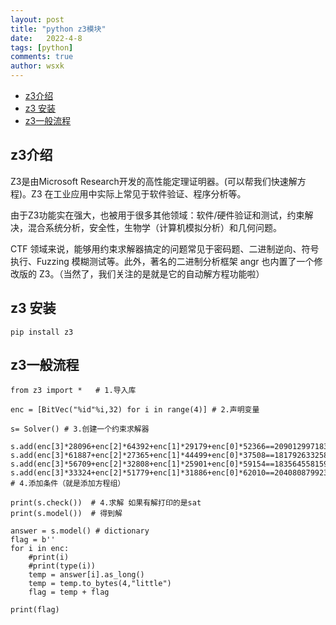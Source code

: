 ```yaml
---
layout: post
title: "python z3模块"
date:   2022-4-8
tags: [python]
comments: true
author: wsxk
---
```


- [z3介绍](#z3介绍)
- [z3 安装](#z3-安装)
- [z3一般流程](#z3一般流程)


## z3介绍

Z3是由Microsoft Research开发的高性能定理证明器。(可以帮我们快速解方程)。Z3 在工业应用中实际上常见于软件验证、程序分析等。

由于Z3功能实在强大，也被用于很多其他领域：软件/硬件验证和测试，约束解决，混合系统分析，安全性，生物学（计算机模拟分析）和几何问题。

CTF 领域来说，能够用约束求解器搞定的问题常见于密码题、二进制逆向、符号执行、Fuzzing 模糊测试等。此外，著名的二进制分析框架 angr 也内置了一个修改版的 Z3。（当然了，我们关注的是就是它的自动解方程功能啦）

## z3 安装

    pip install z3

## z3一般流程

    from z3 import *   # 1.导入库

    enc = [BitVec("%id"%i,32) for i in range(4)] # 2.声明变量

    s= Solver() # 3.创建一个约束求解器

    s.add(enc[3]*28096+enc[2]*64392+enc[1]*29179+enc[0]*52366==209012997183893)
    s.add(enc[3]*61887+enc[2]*27365+enc[1]*44499+enc[0]*37508==181792633258816)
    s.add(enc[3]*56709+enc[2]*32808+enc[1]*25901+enc[0]*59154==183564558159267)
    s.add(enc[3]*33324+enc[2]*51779+enc[1]*31886+enc[0]*62010==204080879923831)  # 4.添加条件（就是添加方程组）

    print(s.check())  # 4.求解 如果有解打印的是sat
    print(s.model())  # 得到解

    answer = s.model() # dictionary
    flag = b''
    for i in enc:
        #print(i)
        #print(type(i))
        temp = answer[i].as_long()
        temp = temp.to_bytes(4,"little")
        flag = temp + flag

    print(flag)